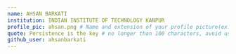```yaml
---
name: AHSAN BARKATI
institution: INDIAN INSTITUTE OF TECHNOLOGY KANPUR
profile_pic: ahsan.png # Name and extension of your profile picture(ex. mona.png) The picture must be squared and 544px on width and height.
quote: Persistence is the key # no longer than 100 characters, avoid using quotes(") to guarantee the format remains the same.
github_user: ahsanbarkati
---
```

